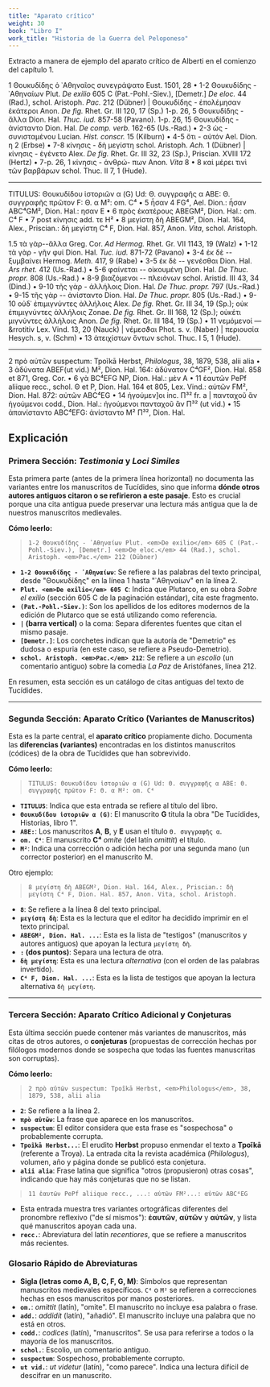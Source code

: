 ```yaml
---
title: "Aparato crítico"
weight: 30
book: "Libro I"
work_title: "Historia de la Guerra del Peloponeso"
---
```

Extracto a manera de ejemplo del aparato crítico de Alberti en el comienzo del capítulo 1.

1 Θουκυδίδης ὁ ᾿Αθηναῖος συνεγράψατο Eust. 1501, 28 • 1-2 Θουκυδίδης - ᾿Αθηναίων Plut. <em>De exilio</em>
            605 C (Pat.-Pohl.-Siev.), [Demetr.] <em>De eloc.</em> 44 (Rad.), schol. Aristoph. <em>Pac.</em> 212 (Dübner) |
            Θουκυδίδης - ἐπολέμησαν ἑκάτεροι Anon. <em><em>De fig.</em></em> Rhet. Gr. III 120, 17 (Sp.) 1-p. 26, 5 Θουκυδίδης - ἄλλα
            Dion. Hal. <em>Thuc.
              iud.</em> 857-58 (Pavano). 1-p. 26, 15 Θουκυδίδης - ἀνίσταντο Dion. Hal. <em>De comp. verb.</em> 162-65
            (Us.-Rad.) • 2-3 ὡς
            - συνισταμένου Lucian. <em>Hist. conscr.</em> 15 (Kilburn) • 4-5 ὅτι - αὐτόν Ael. Dion. η 2 (Erbse) • 7-8
            κίνησις -
            δὴ μεγίστη schol. Aristoph. <em>Ach.</em> 1 (Dübner) | κίνησις - ἐγένετο Alex. <em><em>De fig.</em></em>
            Rhet. Gr. III 32, 23 (Sp.),
            Priscian. XVIII 172 (Hertz) • 7-p. 26, 1 κίνησις - ἀνθρώ- πων Anon. <em>Vita</em> 8 • 8 καὶ μέρει τινὶ τῶν
            βαρβάρων
            schol. Thuc. II 7, 1 (Hude).
          <hr>

  TITULUS: Θουκυδίδου ἱστοριῶν α (G) Ud: Θ. συγγραφῆς α ABE: Θ. συγγραφῆς πρῶτον F: Θ. α M²: om. C⁴ • 5 ἦσαν
            4 FG⁴, Ael. Dion.: ἦσαν ABC⁴GM², Dion. Hal.: ησαν Ε  • 6 πρὸς ἑκατέρους ABEGM², Dion. Hal.: om. C⁴ F • 7 post
            κίνησις add. τε Η² • 8 μεγίστη δὴ ABEGM², Dion. Hal. 164, Alex., Priscian.: δὴ μεγίστη C⁴ F, Dion. Hal. 857,
            Anon. <em>Vita</em>, schol. Aristoph.

  1.5 τὰ γὰρ--ἄλλα Greg. Cor. <em>Ad Hermog.</em> Rhet. Gr. VII 1143, 19 (Walz) • 1-12 τὰ γὰρ - γῆν φυί
            Dion. Hal. <em>Tuc. iud.</em> 871-72 (Pavano) • 3-4 ἐκ δὲ -- ξυμβαίνει Hermog. <em>Meth.</em> 417, 9 (Rabe)
            • 3-5 ἐκ δὲ -- γενέσθαι Dion. Hal. <em>Ars rhet.</em> 412 (Us.-Rad.) • 5-6 φαίνεται -- οἰκουμένη Dion. Hal.
            <em>De Thuc. propr.</em> 808 (Us.-Rad.) • 8-9 βιαζόμενοι -- πλειόνων schol. Aristid. III 43, 34 (Dind.) •
            9-10 τῆς γὰρ - ἀλλήλοις Dion. Hal. <em>De Thuc. propr.</em> 797 (Us.-Rad.) • 9-15 τῆς γὰρ -- ἀνίσταντο Dion.
            Hal. <em>De Thuc. propr.</em> 805 (Us.-Rad.) • 9-10 οὐδ᾽ ἐπιμιγνύντες ἀλλήλοις Alex. <em>De fig.</em> Rhet.
            Gr. III 34, 19 (Sp.); οὐκ ἐπιμιγνύντες ἀλλήλοις Zonae. <em>De fig.</em> Rhet. Gr. III 168, 12 (Sp.); οὐκέτι
            μιγνύντες ἀλλήλοις Anon. <em>De fig.</em> Rhet. Gr. III 184, 19 (Sp.) • 11 νεμόμενοί — &rrotitiv Lex. Vind.
            13, 20 (Nauck) | νέμεσϑαι Phot. s. v. (Naber) | περιουσία Hesych. s, v. (Schm) • 13 ἀτειχίστων ὄντων schol.
            Thuc. I 5, 1 (Hude).
            <hr>

  2 πρὸ αὐτῶν suspectum: Tpoĩkā Herbst, <em>Philologus</em>, 38, 1879, 538, alii alia • 3 ἀδύνατα ABEF(ut
            vid.) M², Dion. Hal. 164: ἀδύνατον C⁴GF², Dion. Hal. 858 et 871, Greg. Cor. • 6 γὰ BC⁴EFG NP, Dion. Hal.:
            μὲν A • 11 ἑαυτῶν PePf aliique recc., schol. Θ et P, Dion. Hal. 164 et 805, Lex. Vind.: αὑτῶν FM², Dion.
            Hal. 872: αὐτῶν ABC⁴EG • 14 ἡγούμεν]οι inc. Π³² fr. a | πανταχοῦ ἂν ἡγούμενοι codd., Dion. Hal.: ἡγούμενοι
            πανταχοῦ ἂν Π³² (ut vid.) • 15 ἀπανίσταντο ABC⁴EFG: ἀνίσταντο Μ² Π³², Dion. Hal.

## Explicación

### **Primera Sección: *Testimonia* y *Loci Similes***

Esta primera parte (antes de la primera línea horizontal) no documenta las variantes entre los manuscritos de Tucídides, sino que informa **dónde otros autores antiguos citaron o se refirieron a este pasaje**. Esto es crucial porque una cita antigua puede preservar una lectura más antigua que la de nuestros manuscritos medievales.

**Cómo leerlo:**

> `1-2 Θουκυδίδης - ᾿Αθηναίων Plut. <em>De exilio</em> 605 C (Pat.-Pohl.-Siev.), [Demetr.] <em>De eloc.</em> 44 (Rad.), schol. Aristoph. <em>Pac.</em> 212 (Dübner)`

* **`1-2 Θουκυδίδης - ᾿Αθηναίων`**: Se refiere a las palabras del texto principal, desde "Θουκυδίδης" en la línea 1 hasta "᾿Αθηναίων" en la línea 2.
* **`Plut. <em>De exilio</em> 605 C`**: Indica que Plutarco, en su obra *Sobre el exilio* (sección 605 C de la paginación estándar), cita este fragmento.
* **`(Pat.-Pohl.-Siev.)`**: Son los apellidos de los editores modernos de la edición de Plutarco que se está utilizando como referencia.
* **`|` (barra vertical)** o la coma: Separa diferentes fuentes que citan el mismo pasaje.
* **`[Demetr.]`**: Los corchetes indican que la autoría de "Demetrio" es dudosa o espuria (en este caso, se refiere a Pseudo-Demetrio).
* **`schol. Aristoph. <em>Pac.</em> 212`**: Se refiere a un *escolio* (un comentario antiguo) sobre la comedia *La Paz* de Aristófanes, línea 212.

En resumen, esta sección es un catálogo de citas antiguas del texto de Tucídides.

---

### **Segunda Sección: Aparato Crítico (Variantes de Manuscritos)**

Esta es la parte central, el **aparato crítico** propiamente dicho. Documenta las **diferencias (variantes)** encontradas en los distintos manuscritos (códices) de la obra de Tucídides que han sobrevivido.

**Cómo leerlo:**

> `TITULUS: Θουκυδίδου ἱστοριῶν α (G) Ud: Θ. συγγραφῆς α ABE: Θ. συγγραφῆς πρῶτον F: Θ. α M²: om. C⁴`

* **`TITULUS`**: Indica que esta entrada se refiere al título del libro.
* **`Θουκυδίδου ἱστοριῶν α (G)`**: El manuscrito **G** titula la obra "De Tucídides, Historias, libro 1".
* **`ABE:`**: Los manuscritos **A**, **B**, y **E** usan el título `Θ. συγγραφῆς α`.
* **`om. C⁴`**: El manuscrito **C⁴** *omite* (del latín *omittit*) el título.
* **`M²`**: Indica una corrección o adición hecha por una segunda mano (un corrector posterior) en el manuscrito M.

Otro ejemplo:

> `8 μεγίστη δὴ ABEGM², Dion. Hal. 164, Alex., Priscian.: δὴ μεγίστη C⁴ F, Dion. Hal. 857, Anon. Vita, schol. Aristoph.`

* **`8`**: Se refiere a la línea 8 del texto principal.
* **`μεγίστη δὴ`**: Esta es la lectura que el editor ha decidido imprimir en el texto principal.
* **`ABEGM², Dion. Hal. ...`**: Esta es la lista de "testigos" (manuscritos y autores antiguos) que apoyan la lectura `μεγίστη δὴ`.
* **`:` (dos puntos)**: Separa una lectura de otra.
* **`δὴ μεγίστη`**: Esta es una lectura *alternativa* (con el orden de las palabras invertido).
* **`C⁴ F, Dion. Hal. ...`**: Esta es la lista de testigos que apoyan la lectura alternativa `δὴ μεγίστη`.

---

### **Tercera Sección: Aparato Crítico Adicional y Conjeturas**

Esta última sección puede contener más variantes de manuscritos, más citas de otros autores, o **conjeturas** (propuestas de corrección hechas por filólogos modernos donde se sospecha que todas las fuentes manuscritas son corruptas).

**Cómo leerlo:**

> `2 πρὸ αὐτῶν suspectum: Tpoĩkā Herbst, <em>Philologus</em>, 38, 1879, 538, alii alia`

* **`2`**: Se refiere a la línea 2.
* **`πρὸ αὐτῶν`**: La frase que aparece en los manuscritos.
* **`suspectum`**: El editor considera que esta frase es "sospechosa" o probablemente corrupta.
* **`Tpoĩkā Herbst...`**: El erudito **Herbst** propuso enmendar el texto a **Tpoĩkā** (referente a Troya). La entrada cita la revista académica (*Philologus*), volumen, año y página donde se publicó esta conjetura.
* **`alii alia`**: Frase latina que significa "otros (propusieron) otras cosas", indicando que hay más conjeturas que no se listan.

> `11 ἑαυτῶν PePf aliique recc., ...: αὑτῶν FM²...: αὐτῶν ABC⁴EG`

* Esta entrada muestra tres variantes ortográficas diferentes del pronombre reflexivo ("de sí mismos"): **ἑαυτῶν**, **αὑτῶν** y **αὐτῶν**, y lista qué manuscritos apoyan cada una.
* **`recc.`**: Abreviatura del latín *recentiores*, que se refiere a manuscritos más recientes.

### **Glosario Rápido de Abreviaturas**

* **Sigla (letras como A, B, C, F, G, M)**: Símbolos que representan manuscritos medievales específicos. `C⁴` o `M²` se refieren a correcciones hechas en esos manuscritos por manos posteriores.
* **`om.`**: *omittit* (latín), "omite". El manuscrito no incluye esa palabra o frase.
* **`add.`**: *addidit* (latín), "añadió". El manuscrito incluye una palabra que no está en otros.
* **`codd.`**: *codices* (latín), "manuscritos". Se usa para referirse a todos o la mayoría de los manuscritos.
* **`schol.`**: Escolio, un comentario antiguo.
* **`suspectum`**: Sospechoso, probablemente corrupto.
* **`ut vid.`**: *ut videtur* (latín), "como parece". Indica una lectura difícil de descifrar en un manuscrito.